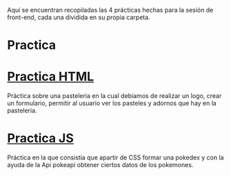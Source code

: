  Aquí se encuentran recopiladas las 4 prácticas hechas para la sesión de front-end, cada una dividida en su propia carpeta.
# Practica 
# [Practica HTML](https://manyph.github.io/FrontEnd/PracticaHTML/Pasteleria.html)
Práctica sobre una pasteleria en la cual debiamos de realizar un logo, crear un formulario, permitir al usuario ver los pasteles y adornos que hay en la pasteleria.

# [Practica JS](https://manyph.github.io/FrontEnd/PracticaJS/pokedex.html)
Práctica en la que consistia que apartir de CSS formar una pokedex y con la ayuda de la Api pokeapi obtener ciertos datos de los pokemones.

